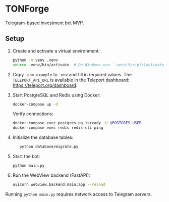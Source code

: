 # TONForge

Telegram-based investment bot MVP.

## Setup

1. Create and activate a virtual environment:

   ```bash
   python -m venv .venv
   source .venv/bin/activate  # On Windows use `.venv\Scripts\activate`
   ```

2. Copy `.env.example` to `.env` and fill in required values. The `TELEPORT_API_URL`
   is available in the Teleport dashboard: https://teleport.org/dashboard.
3. Start PostgreSQL and Redis using Docker:

   ```bash
   docker-compose up -d
   ```

   Verify connections:

   ```bash
   docker-compose exec postgres pg_isready -U $POSTGRES_USER
   docker-compose exec redis redis-cli ping
   ```

4. Initialize the database tables:

   ```bash
      python database/migrate.py

   ```
5. Start the bot:

   ```bash
   python main.py
   ```

6. Run the WebView backend (FastAPI):

   ```bash
   uvicorn webview.backend.main:app --reload
   ```

Running `python main.py` requires network access to Telegram servers.
